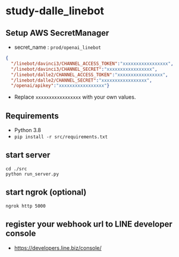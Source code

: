 # study-dalle_linebot

## Setup AWS SecretManager

- secret_name : `prod/openai_linebot`

```json
{
  "/linebot/davinci3/CHANNEL_ACCESS_TOKEN":"xxxxxxxxxxxxxxxxx",
  "/linebot/davinci3/CHANNEL_SECRET":"xxxxxxxxxxxxxxxxx",
  "/linebot/dalle2/CHANNEL_ACCESS_TOKEN":"xxxxxxxxxxxxxxxxx",
  "/linebot/dalle2/CHANNEL_SECRET":"xxxxxxxxxxxxxxxxx",
  "/openai/apikey":"xxxxxxxxxxxxxxxxx"}
```

- Replace `xxxxxxxxxxxxxxxxx` with your own values.


## Requirements

- Python 3.8
- `pip install -r src/requirements.txt`

## start server
```
cd ./src
python run_server.py
```

## start ngrok (optional)
```
ngrok http 5000
```

## register your webhook url to LINE developer console

- https://developers.line.biz/console/